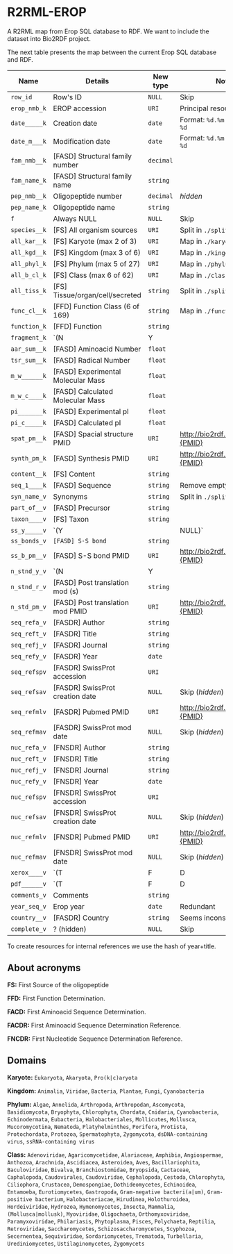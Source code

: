 # R2RML-EROP
A R2RML map from Erop SQL database to RDF. 
We want to include the dataset into Bio2RDF project.

The next table presents the map between the current Erop SQL database and RDF.

| Name         | Details                              | New type  | Note                             |
| ------------ | ------------------------------------ | --------- | -------------------------------- |
| `row_id`     | Row's ID                             | `NULL`    | Skip                             |
| `erop_nmb_k` | EROP accession                       | `URI`     | Principal resource               |
| `date_____k` | Creation date                        | `date`    | Format: `%d.%m.%Y` -> `%Y-%m-%d` |
| `date_m___k` | Modification date                    | `date`    | Format: `%d.%m.%Y` -> `%Y-%m-%d` |
| `fam_nmb__k` | [FASD] Structural family number      | `decimal` |                                  |
| `fam_name_k` | [FASD] Structural family name        | `string`  |                                  |
| `pep_nmb__k` | Oligopeptide number                  | `decimal` | *hidden*                         |
| `pep_name_k` | Oligopeptide name                    | `string`  |                                  |
| `f`          | Always NULL                          | `NULL`    | Skip                             |
| `species__k` | [FS] All organism sources            | `URI`     | Split in `./split`. **TODO**     |
| `all_kar__k` | [FS] Karyote (max 2 of 3)            | `URI`     | Map in `./karyote`               |
| `all_kgd__k` | [FS] Kingdom (max 3 of 6)            | `URI`     | Map in `./kingdom`               |
| `all_phyl_k` | [FS] Phylum (max 5 of 27)            | `URI`     | Map in `./phylum`                |
| `all_b_cl_k` | [FS] Class (max 6 of 62)             | `URI`     | Map in `./class`                 |
| `all_tiss_k` | [FS] Tissue/organ/cell/secreted      | `string`  | Split in `./split`. **TODO**     |
| `func_cl__k` | [FFD] Function Class (6 of 169)      | `string`  | Map in `./function`              |
| `function_k` | [FFD] Function                       | `string`  |                                  |
| `fragment_k` | `(N|Y| |NULL)`                       | `NULL`    | Skip                             |
| `aar_sum__k` | [FASD] Aminoacid Number              | `float`   |                                  |
| `tsr_sum__k` | [FASD] Radical Number                | `float`   |                                  |
| `m_w______k` | [FASD] Experimental Molecular Mass   | `float`   |                                  |
| `m_w_c____k` | [FASD] Calculated Molecular Mass     | `float`   |                                  |
| `pi_______k` | [FASD] Experimental pI               | `float`   |                                  |
| `pi_c_____k` | [FASD] Calculated pI                 | `float`   |                                  |
| `spat_pm__k` | [FASD] Spacial structure PMID        | `URI`     | http://bio2rdf.org/pubmed:{PMID} |
| `synth_pm_k` | [FASD] Synthesis PMID                | `URI`     | http://bio2rdf.org/pubmed:{PMID} |
| `content__k` | [FS] Content                         | `string`  |                                  |
| `seq_1____k` | [FASD] Sequence                      | `string`  | Remove empty spaces              |
| `syn_name_v` | Synonyms                             | `string`  | Split in `./split`               |
| `part_of__v` | [FASD] Precursor                     | `string`  |                                  |
| `taxon____v` | [FS] Taxon                           | `string`  |                                  |
| `ss_y_____v` | `(Y| |NULL)`                         | `NULL`    | Skip                             |
| `ss_bonds_v` | `[FASD] S-S bond`                    | `string`  |                                  |
| `ss_b_pm__v` | [FASD] S-S bond PMID                 | `URI`     | http://bio2rdf.org/pubmed:{PMID} |
| `n_stnd_y_v` | `(N|Y| |NULL)`                       | `NULL`    | Skip                             |
| `n_stnd_r_v` | [FASD] Post translation mod (s)      | `string`  |                                  |
| `n_std_pm_v` | [FASD] Post translation mod PMID     | `URI`     | http://bio2rdf.org/pubmed:{PMID} |
| `seq_refa_v` | [FASDR] Author                       | `string`  |                                  |
| `seq_reft_v` | [FASDR] Title                        | `string`  |                                  |
| `seq_refj_v` | [FASDR] Journal                      | `string`  |                                  |
| `seq_refy_v` | [FASDR] Year                         | `date`    |                                  |
| `seq_refspv` | [FASDR] SwissProt accession          | `URI`     |                                  |
| `seq_refsav` | [FASDR] SwissProt creation date      | `NULL`    | Skip (*hidden*)                  |
| `seq_refmlv` | [FASDR] Pubmed PMID                  | `URI`     | http://bio2rdf.org/pubmed:{PMID} |
| `seq_refmav` | [FASDR] SwissProt mod date           | `NULL`    | Skip (*hidden*)                  |
| `nuc_refa_v` | [FNSDR] Author                       | `string`  |                                  |
| `nuc_reft_v` | [FNSDR] Title                        | `string`  |                                  |
| `nuc_refj_v` | [FNSDR] Journal                      | `string`  |                                  |
| `nuc_refy_v` | [FNSDR] Year                         | `date`    |                                  |
| `nuc_refspv` | [FNSDR] SwissProt accession          | `URI`     |                                  |
| `nuc_refsav` | [FNSDR] SwissProt creation date      | `NULL`    | Skip (*hidden*)                  |
| `nuc_refmlv` | [FNSDR] Pubmed PMID                  | `URI`     | http://bio2rdf.org/pubmed:{PMID} |
| `nuc_refmav` | [FNSDR] SwissProt mod date           | `NULL`    | Skip (*hidden*)                  |
| `xerox____v` | `(T|F|D|P|N|NULL)`                   | `NULL`    | Skip                             |
| `pdf______v` | `(T|F|D|P|N|NULL)`                   | `NULL`    | Skip                             |
| `comments_v` | Comments                             | `string`  |                                  |
| `year_seq_v` | Erop year                            | `date`    | Redundant                        |
| `country__v` | [FASDR] Country                      | `string`  | Seems inconsistent.              |
| `complete_v` | ? (hidden)                           | `NULL`    | Skip                             |

To create resources for internal references we use the hash of year+title.

## About acronyms
**FS:** First Source of the oligopeptide

**FFD:** First Function Determination.

**FACD:** First Aminoacid Sequence Determination.

**FACDR:** First Aminoacid Sequence Determination Reference.

**FNCDR:** First Nucleotide Sequence Determination Reference.

## Domains
**Karyote:** `Eukaryota`, `Akaryota`, `Pro(k|c)aryota`

**Kingdom:** `Animalia`, `Viridae`, `Bacteria`, `Plantae`, `Fungi`, `Cyanobacteria`

**Phylum:** `Algae`, `Annelida`, `Arthropoda`, `Arthropodan`, `Ascomycota`, `Basidiomycota`, `Bryophyta`, `Chlorophyta`, `Chordata`, `Cnidaria`, `Cyanobacteria`, `Echinodermata`, `Eubacteria`, `Halobacteriales`, `Mollicutes`, `Mollusca`, `Mucoromycotina`, `Nematoda`, `Platyhelminthes`, `Porifera`, `Protista`, `Protochordata`, `Protozoa`, `Spermatophyta`, `Zygomycota`, `dsDNA-containing virus`, `ssRNA-containing virus`

**Class:**  `Adenoviridae`, `Agaricomycetidae`, `Alariaceae`, `Amphibia`, `Angiospermae`, `Anthozoa`, `Arachnida`, `Ascidiacea`, `Asteroidea`, `Aves`, `Bacillariophita`, `Baculoviridae`, `Bivalva`, `Branchiostomidae`, `Bryopsida`, `Cactaceae`, `Caphalopoda`, `Caudovirales`, `Caudoviridae`, `Cephalopoda`, `Cestoda`, `Chlorophyta`, `Ciliophora`, `Crustacea`, `Demospongiae`, `Dothideomycetes`, `Echinoidea`, `Entamoeba`, `Eurotiomycetes`, `Gastropoda`, `Gram-negative bacteri(a|um)`, `Gram-positive bacterium`, `Halobacteriacae`, `Hirudinea`, `Holothuroidea`, `Hordeiviridae`, `Hydrozoa`, `Hymenomycetes`, `Insecta`, `Mammalia`, `(Mollusca|mollusk)`, `Myoviridae`, `Oligochaeta`, `Orthomyxoviridae`, `Paramyxoviridae`, `Philariasis`, `Phytoplasma`, `Pisces`, `Polychaeta`, `Reptilia`, `Retroviridae`, `Saccharomycetes`, `Schizosaccharomycetes`, `Scyphozoa`, `Secernentea`, `Sequiviridae`, `Sordariomycetes`, `Trematoda`, `Turbellaria`, `Urediniomycetes`, `Ustilaginomycetes`, `Zygomycets`
